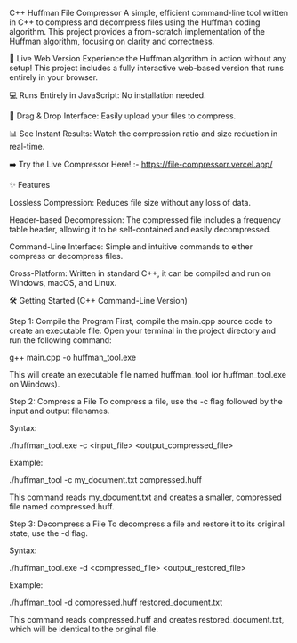 C++ Huffman File Compressor
A simple, efficient command-line tool written in C++ to compress and decompress files using the Huffman coding algorithm. This project provides a from-scratch implementation of the Huffman algorithm, focusing on clarity and correctness.

🚀 Live Web Version
Experience the Huffman algorithm in action without any setup! This project includes a fully interactive web-based version that runs entirely in your browser.

💻 Runs Entirely in JavaScript: No installation needed.

📁 Drag & Drop Interface: Easily upload your files to compress.

📊 See Instant Results: Watch the compression ratio and size reduction in real-time.

➡️ Try the Live Compressor Here! :- https://file-compressorr.vercel.app/

✨ Features

Lossless Compression: Reduces file size without any loss of data.

Header-based Decompression: The compressed file includes a frequency table header, allowing it to be self-contained and easily decompressed.

Command-Line Interface: Simple and intuitive commands to either compress or decompress files.

Cross-Platform: Written in standard C++, it can be compiled and run on Windows, macOS, and Linux.

🛠️ Getting Started (C++ Command-Line Version)

Step 1: Compile the Program
First, compile the main.cpp source code to create an executable file. Open your terminal in the project directory and run the following command:

g++ main.cpp -o huffman_tool.exe

This will create an executable file named huffman_tool (or huffman_tool.exe on Windows).

Step 2: Compress a File
To compress a file, use the -c flag followed by the input and output filenames.

Syntax:

./huffman_tool.exe -c <input_file> <output_compressed_file>

Example:

./huffman_tool -c my_document.txt compressed.huff

This command reads my_document.txt and creates a smaller, compressed file named compressed.huff.

Step 3: Decompress a File
To decompress a file and restore it to its original state, use the -d flag.

Syntax:

./huffman_tool.exe -d <compressed_file> <output_restored_file>

Example:

./huffman_tool -d compressed.huff restored_document.txt

This command reads compressed.huff and creates restored_document.txt, which will be identical to the original file.

